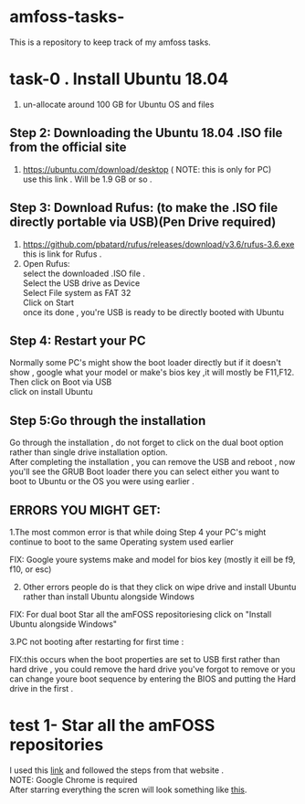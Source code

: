 # amfoss-tasks-
This is a repository to keep track of my amfoss tasks.
# task-0 . Install Ubuntu 18.04
  1.  un-allocate around 100 GB for Ubuntu OS and files 
## Step 2:  Downloading the Ubuntu 18.04 .ISO file from the official site 
  1.  https://ubuntu.com/download/desktop ( NOTE: this is only for PC)<br/>
      use this link . Will be 1.9 GB or so .
## Step 3:  Download Rufus: (to make the .ISO file directly portable via USB)(Pen Drive required)
  1. https://github.com/pbatard/rufus/releases/download/v3.6/rufus-3.6.exe <br/>
                                    this is link for Rufus .<br/>
  2.  Open Rufus:<br/>
                select the downloaded .ISO  file .<br/>
                Select the USB drive as Device <br/> 
                Select File system as FAT 32 <br/> 
                Click on Start <br/>
                once its done , you're USB is ready to be directly booted with Ubuntu <br/>
## Step 4: Restart your PC 
  Normally some PC's might show the boot loader directly but if it doesn't show , google what your model or make's bios key ,it will mostly be F11,F12.<br/>
                 Then click on Boot via USB <br/> 
                 click on install Ubuntu 
## Step 5:Go through the installation
   Go through the installation , do not forget to click on the dual boot option rather than single drive installation option.<br/>
                 After completing the installation , you can remove the USB and reboot , now you'll see the GRUB Boot loader there you can select either you want to boot to Ubuntu or the OS you were using earlier .
## ERRORS YOU MIGHT GET:
1.The most common error is that while doing Step 4 your PC's might continue to boot to the same Operating system used earlier 

 FIX: Google youre systems make and model for bios key (mostly it eill be f9, f10, or esc)
 
 
2. Other errors people do is that they click on wipe drive and install Ubuntu rather than install Ubuntu alongside Windows

 FIX: For dual boot Star all the amFOSS repositoriesing click on "Install Ubuntu alongside Windows"
 
3.PC not booting after restarting for first time :

 FIX:this occurs when the boot properties are set to USB first rather than hard drive , you could remove the hard drive you've forgot to      remove or you can change youre boot sequence by entering the BIOS and putting the Hard drive in the first .
 # test 1- Star all the amFOSS repositories
 I used this [link](https://github.com/amfoss/star-me) and followed the steps from that website .<br/>
 NOTE: Google Chrome is required <br/>
 After starring everything the scren will look something like  [this](https://drive.google.com/file/d/1J_9AtG7wUbjaAoq81PfyN_KkbbDFT1b2/view?usp=sharing).

    
 
